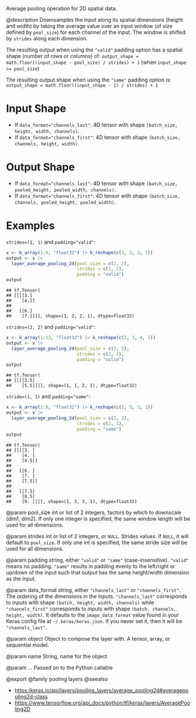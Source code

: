 Average pooling operation for 2D spatial data.

@description
Downsamples the input along its spatial dimensions (height and width)
by taking the average value over an input window
(of size defined by `pool_size`) for each channel of the input.
The window is shifted by `strides` along each dimension.

The resulting output when using the `"valid"` padding option has a spatial
shape (number of rows or columns) of:
`output_shape = math.floor((input_shape - pool_size) / strides) + 1`
(when `input_shape >= pool_size`)

The resulting output shape when using the `"same"` padding option is:
`output_shape = math.floor((input_shape - 1) / strides) + 1`

# Input Shape
- If `data_format="channels_last"`:
    4D tensor with shape `(batch_size, height, width, channels)`.
- If `data_format="channels_first"`:
    4D tensor with shape `(batch_size, channels, height, width)`.

# Output Shape
- If `data_format="channels_last"`:
    4D tensor with shape
    `(batch_size, pooled_height, pooled_width, channels)`.
- If `data_format="channels_first"`:
    4D tensor with shape
    `(batch_size, channels, pooled_height, pooled_width)`.

# Examples
`strides=(1, 1)` and `padding="valid"`:


```r
x <- k_array(1:9, "float32") |> k_reshape(c(1, 3, 3, 1))
output <- x |>
  layer_average_pooling_2d(pool_size = c(2, 2),
                           strides = c(1, 1),
                           padding = "valid")
output
```

```
## tf.Tensor(
## [[[[3.]
##    [4.]]
##
##   [[6.]
##    [7.]]]], shape=(1, 2, 2, 1), dtype=float32)
```

`strides=(2, 2)` and `padding="valid"`:


```r
x <- k_array(1:12, "float32") |> k_reshape(c(1, 3, 4, 1))
output <- x |>
  layer_average_pooling_2d(pool_size = c(2, 2),
                           strides = c(2, 2),
                           padding = "valid")
output
```

```
## tf.Tensor(
## [[[[3.5]
##    [5.5]]]], shape=(1, 1, 2, 1), dtype=float32)
```

`stride=(1, 1)` and `padding="same"`:


```r
x <- k_array(1:9, "float32") |> k_reshape(c(1, 3, 3, 1))
output <- x |>
  layer_average_pooling_2d(pool_size = c(2, 2),
                           strides = c(1, 1),
                           padding = "same")
output
```

```
## tf.Tensor(
## [[[[3. ]
##    [4. ]
##    [4.5]]
##
##   [[6. ]
##    [7. ]
##    [7.5]]
##
##   [[7.5]
##    [8.5]
##    [9. ]]]], shape=(1, 3, 3, 1), dtype=float32)
```

@param pool_size
int or list of 2 integers, factors by which to downscale
(dim1, dim2). If only one integer is specified, the same
window length will be used for all dimensions.

@param strides
int or list of 2 integers, or `NULL`. Strides values. If `NULL`,
it will default to `pool_size`. If only one int is specified, the
same stride size will be used for all dimensions.

@param padding
string, either `"valid"` or `"same"` (case-insensitive).
`"valid"` means no padding. `"same"` results in padding evenly to
the left/right or up/down of the input such that output has the same
height/width dimension as the input.

@param data_format
string, either `"channels_last"` or `"channels_first"`.
The ordering of the dimensions in the inputs. `"channels_last"`
corresponds to inputs with shape `(batch, height, width, channels)`
while `"channels_first"` corresponds to inputs with shape
`(batch, channels, height, width)`. It defaults to the
`image_data_format` value found in your Keras config file at
`~/.keras/keras.json`. If you never set it, then it will be
`"channels_last"`.

@param object
Object to compose the layer with. A tensor, array, or sequential model.

@param name
String, name for the object

@param ...
Passed on to the Python callable

@export
@family pooling layers
@seealso
+ <https:/keras.io/api/layers/pooling_layers/average_pooling2d#averagepooling2d-class>
+ <https://www.tensorflow.org/api_docs/python/tf/keras/layers/AveragePooling2D>
